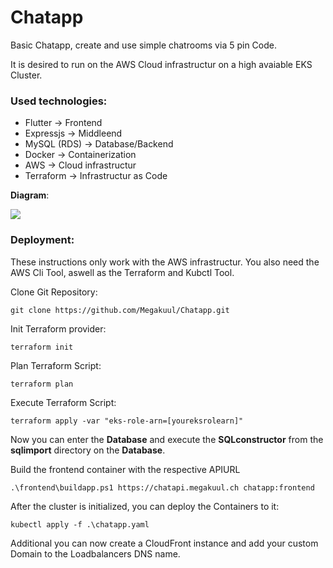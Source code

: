 # Chatapp



Basic Chatapp, create and use simple chatrooms via 5 pin Code.

It is desired to run on the AWS Cloud infrastructur on a high avaiable EKS Cluster.

### Used technologies:

- Flutter 					→ Frontend
- Expressjs 			→ Middleend
- MySQL (RDS) 	→ Database/Backend
- Docker 				→ Containerization
- AWS 						→ Cloud infrastructur
- Terraform 			→ Infrastructur as Code

**Diagram**:

![](https://slabstatic.com/prod/uploads/8q5jdj6q/posts/images/MbbvMdIWtnYUGp-GazGy4A1p.png)

### Deployment:

These instructions only work with the AWS infrastructur. You also need the AWS Cli Tool, aswell as the Terraform and Kubctl Tool.

Clone Git Repository:

```
git clone https://github.com/Megakuul/Chatapp.git

```

Init Terraform provider:

```
terraform init

```

Plan Terraform Script:

```
terraform plan

```

Execute Terraform Script:

```
terraform apply -var "eks-role-arn=[youreksrolearn]"

```

Now you can enter the **Database** and execute the **SQLconstructor** from the **sqlimport** directory on the **Database**.

Build the frontend container with the respective APIURL

```
.\frontend\buildapp.ps1 https://chatapi.megakuul.ch chatapp:frontend

```

After the cluster is initialized, you can deploy the Containers to it:

```
kubectl apply -f .\chatapp.yaml

```

Additional you can now create a CloudFront instance and add your custom Domain to the Loadbalancers DNS name.
